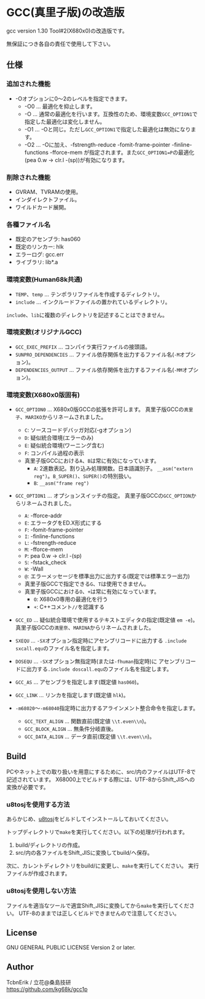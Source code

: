 # GCC(真里子版)の改造版
gcc version 1.30 Tool#2(X680x0)の改造版です。

無保証につき各自の責任で使用して下さい。


## 仕様

### 追加された機能
* -Oオプションに0～2のレベルを指定できます。
  * -O0 ... 最適化を抑止します。
  * -O  ... 通常の最適化を行います。互換性のため、環境変数`GCC_OPTION1`で指定した最適化は変化しません。
  * -O1 ... -Oと同じ。ただし`GCC_OPTION1`で指定した最適化は無効になります。
  * -O2 ... -Oに加え、-fstrength-reduce -fomit-frame-pointer -finline-functions -fforce-mem
            が指定されます。また`GCC_OPTION1=P`の最適化(pea 0.w → clr.l -(sp))が有効になります。

### 削除された機能

* GVRAM、TVRAMの使用。
* インダイレクトファイル。
* ワイルドカード展開。


### 各種ファイル名

* 既定のアセンブラ: has060
* 既定のリンカー: hlk
* エラーログ: gcc.err
* ライブラリ: lib\*.a


### 環境変数(Human68k共通)

* `TEMP`、`temp` ... テンポラリファイルを作成するディレクトリ。
* `include` ... インクルードファイルの置かれているディレクトリ。

`include`、`lib`に複数のディレクトリを記述することはできません。


### 環境変数(オリジナルGCC)

* `GCC_EXEC_PREFIX` ... コンパイラ実行ファイルの接頭語。
* `SUNPRO_DEPENDENCIES` ... ファイル依存関係を出力するファイル名(`-M`オプション)。
* `DEPENDENCIES_OUTPUT` ... ファイル依存関係を出力するファイル名(`-MM`オプション)。


### 環境変数(X680x0版固有)

* `GCC_OPTION0` ... X680x0版GCCの拡張を許可します。
  真里子版GCCの`真里子`、`MARIKO`からリネームされました。
  * `C`: ソースコードデバッガ対応(-gオプション)
  * `D`: 疑似統合環境(エラーのみ)
  * `E`: 疑似統合環境(ワーニング含む)
  * `F`: コンパイル過程の表示
  * 真里子版GCCにおける`A`、`B`は常に有効になっています。
    * `A`: 2進数表記。割り込み処理関数。日本語識別子。
      `__asm("extern reg")`。`B_SUPER()`、`SUPER()`の特別扱い。
    * `B`: `__asm("frame reg")`

* `GCC_OPTION1` ... オプションスイッチの指定。
  真里子版GCCの`GCC_OPTION`からリネームされました。
  * `A`: -fforce-addr
  * `E`: エラータグをED.X形式にする
  * `F`: -fomit-frame-pointer
  * `I`: -finline-functions
  * `L`: -fstrength-reduce
  * `M`: -fforce-mem
  * `P`: pea 0.w → clr.l -(sp)
  * `S`: -fstack_check
  * `W`: -Wall
  * `@`: エラーメッセージを標準出力に出力する(既定では標準エラー出力)
  * 真里子版GCCで指定できる`G`、`T`は使用できません。
  * 真里子版GCCにおける`O`、`+`は常に有効になっています。
    * `O`: X680x0専用の最適化を行う
    * `+`: C++コメント`//`を認識する

* `GCC_ED` ... 疑似統合環境で使用するテキストエディタの指定(既定値 `em -e`)。
  真里子版GCCの`満里奈`、`MARINA`からリネームされました。

* `SXEQU` ... `-SX`オプション指定時にアセンブリコードに出力する
  `.include sxcall.equ`のファイル名を指定します。

* `DOSEQU` ... `-SX`オプション無指定時(または`-fhuman`指定時)に
  アセンブリコードに出力する`.include doscall.equ`のファイル名を指定します。

* `GCC_AS` ... アセンブラを指定します(既定値 `has060`)。

* `GCC_LINK` ... リンカを指定します(既定値 `hlk`)。

* `-m68020`～`-m68040`指定時に出力するアラインメント整合命令を指定します。
  * `GCC_TEXT_ALIGN` ... 関数直前(既定値 `\\t.even\\n`)。
  * `GCC_BLOCK_ALIGN` ... 無条件分岐直後。
  * `GCC_DATA_ALIGN` ... データ直前(既定値 `\\t.even\\n`)。


## Build
PCやネット上での取り扱いを用意にするために、src/内のファイルはUTF-8で記述されています。
X68000上でビルドする際には、UTF-8からShift_JISへの変換が必要です。

### u8tosjを使用する方法

あらかじめ、[u8tosj](https://github.com/kg68k/u8tosj)をビルドしてインストールしておいてください。

トップディレクトリで`make`を実行してください。以下の処理が行われます。
1. build/ディレクトリの作成。
2. src/内の各ファイルをShift_JISに変換してbuild/へ保存。

次に、カレントディレクトリをbuild/に変更し、`make`を実行してください。
実行ファイルが作成されます。

### u8tosjを使用しない方法

ファイルを適当なツールで適宜Shift_JISに変換してから`make`を実行してください。
UTF-8のままでは正しくビルドできませんので注意してください。


## License
GNU GENERAL PUBLIC LICENSE Version 2 or later.


## Author
TcbnErik / 立花@桑島技研  
https://github.com/kg68k/gcc1p
